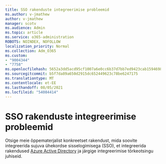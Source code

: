 ```yaml
---
title: SSO rakenduste integreerimise probleemid
ms.author: v-jmathew
author: v-jmathew
manager: scotv
ms.audience: Admin
ms.topic: article
ms.service: o365-administration
ROBOTS: NOINDEX, NOFOLLOW
localization_priority: Normal
ms.collection: Adm_O365
ms.custom:
- "9004344"
- "7758"
ms.openlocfilehash: 5652a3dd5acd95cf1007a6e0cc6b37d7bb7ed9423cab15946983cc2f28bc450c
ms.sourcegitcommit: b5f7da89a650d2915dc652449623c78be6247175
ms.translationtype: MT
ms.contentlocale: et-EE
ms.lasthandoff: 08/05/2021
ms.locfileid: "54084414"
---
```

# <a name="sso-application-integration-issues"></a>SSO rakenduste integreerimise probleemid

Otsige meie õppematerjalist konkreetset rakendust, mida soovite integreerida sujuva ühekordse sisselogimisega (SSO), et integreerida rakendused [Azure Active Directory](https://docs.microsoft.com/azure/active-directory/saas-apps/tutorial-list) ja järgige integreerimise tõrkeotsingu juhiseid.
